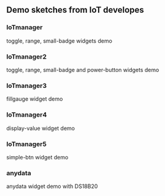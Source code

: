 ## Demo sketches from IoT developes

### IoTmanager

toggle, range, small-badge widgets demo

### IoTmanager2

toggle, range, small-badge and power-button widgets demo

### IoTmanager3

fillgauge widget demo

### IoTmanager4

display-value widget demo

### IoTmanager5

simple-btn widget demo

### anydata

anydata widget demo with DS18B20
